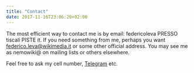 ```yaml
---
title: "Contact"
date: 2017-11-16T23:06:20+02:00
---
```

The most efficient way to contact me is by email: federicoleva PRESSO tiscali PISTE it. If you need something from me, perhaps you want federico.leva@wikimedia.it or some other official address. You may see me as nemowiki@ on mailing lists or others elsewhere.

Feel free to ask my cell number, [Telegram](https://www.telegram.org/) etc.
